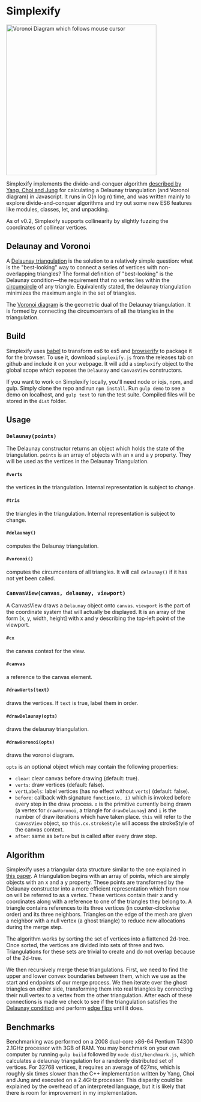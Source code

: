 Simplexify
==========

<img src='https://github.com/dylanmackenzie/simplexify/blob/master/gh-pages/animated-voronoi.gif' alt='Voronoi Diagram which follows mouse cursor' width=400 height=400 />

Simplexify implements the divide-and-conquer
algorithm [described by Yang, Choi and Jung](http://link.springer.com/article/10.1007%2Fs12541-011-0056-1)
for calculating a Delaunay triangulation (and Voronoi diagram) in Javascript. It
runs in O(n log n) time, and was written mainly to explore divide-and-conquer
algorithms and try out some new ES6 features like modules, classes, let,
and unpacking.

As of v0.2, Simplexify supports collinearity  by slightly fuzzing
the coordinates of collinear vertices.

Delaunay and Voronoi
----------------

A [Delaunay
triangulation](http://en.wikipedia.org/wiki/Delaunay_triangulation) is
the solution to a relatively simple question: what is the "best-looking"
way to connect a series of vertices with non-overlapping triangles? The
formal definition of "best-looking" is the Delaunay
condition—the requirement that no vertex lies within the
[circumcircle](http://mathworld.wolfram.com/Circumcircle.html) of any
triangle. Equivalently stated, the delaunay triangulation minimizes the
maximum angle in the set of triangles.

The [Voronoi diagram](http://en.wikipedia.org/wiki/Voronoi_diagram)
is the geometric dual of the Delaunay triangulation. It is formed by
connecting the circumcenters of all the triangles in the triangulation.

Build
-----

Simplexify uses [babel](https://babeljs.io) to transform es6 to es5 and
[browserify](http://browserify.org) to package it for the browser. To
use it, download `simplexify.js` from the releases tab on github and
include it on your webpage. It will add a `simplexify` object to
the global scope which exposes the `Delaunay` and `CanvasView`
constructors.

If you want to work on Simplexify locally, you'll need node or iojs, npm, and
gulp. Simply clone the repo and run `npm install`. Run `gulp demo` to
see a demo on localhost, and `gulp test` to run the test suite.
Compiled files will be stored in the `dist` folder.

Usage
-----

### `Delaunay(points)`

The Delaunay constructor returns an object which holds the state of the
triangulation. `points` is an array of objects with an x and a y
property. They will be used as the vertices in the Delaunay
Triangulation.

#### `#verts`
the vertices in the triangulation. Internal representation is subject to
change.

#### `#tris`
the triangles in the triangulation. Internal representation is subject to
change.

#### `#delaunay()`
computes the Delaunay triangulation.

#### `#voronoi()`
computes the circumcenters of all triangles. It will call `delaunay()`
if it has not yet been called.


### `CanvasView(canvas, delaunay, viewport)`

A CanvasView draws a `Delaunay` object onto `canvas`. `viewport` is the
part of the coordinate system that will actually be displayed. It is an
array of the form [x, y, width, height] with x and y describing the
top-left point of the viewport.

#### `#cx`
the canvas context for the view.

#### `#canvas`
a reference to the canvas element.

#### `#drawVerts(text)`
draws the vertices. If `text` is true, label them in order.

#### `#drawDelaunay(opts)`
draws the delaunay triangulation.

#### `#drawVoronoi(opts)`
draws the voronoi diagram.

`opts` is an optional object which may contain the following properties:
  - `clear`: clear canvas before drawing (default: true).
  - `verts`: draw vertices (default: false).
  - `vertLabels`: label vertices (has no effect without `verts`) (default: false).
  - `before`: callback with signature `function(o, i)` which is invoked
    before every step in the draw process. `o` is the primitive currently
    being drawn (a vertex for `drawVoronoi`, a triangle for
    `drawDelaunay`) and `i` is the number of draw iterations which have
    taken place. `this` will refer to the `CanvasView` object, so
    `this.cx.strokeStyle` will access the strokeStyle of the canvas
    context.
  - `after`: same as `before` but is called after every draw step.

Algorithm
---------

Simplexify uses a triangular data structure similar to the one explained
in [this paper](http://www.cs.berkeley.edu/~jrs/papers/triangle.pdf). A
triangulation begins with an array of points, which are simply objects
with an x and a y property. These points are transformed by the Delaunay
constructor into a more efficient representation which from now on will
be referred to as a vertex. These vertices contain their x and y
coordinates along with a reference to one of the triangles they belong
to. A triangle contains references to its three vertices (in
counter-clockwise order) and its three neighbors. Triangles on the edge
of the mesh are given a neighbor with a null vertex (a ghost triangle)
to reduce new allocations during the merge step.

The algorithm works by sorting the set of vertices into a flattened
2d-tree. Once sorted, the vertices are divided into sets of three and
two. Triangulations for these sets are trivial to create and do not
overlap because of the 2d-tree.

We then recursively merge these triangulations. First, we need to find
the upper and lower convex boundaries between them, which we use as the
start and endpoints of our merge process. We then iterate over the ghost
triangles on either side, transforming them into real triangles by
connecting their null vertex to a vertex from the other triangulation.
After each of these connections is made we check to see if the
triangulation satisfies the [Delaunay
condition](http://en.wikibooks.org/wiki/Trigonometry/For_Enthusiasts/Delaunay_triangulation#Formal_Definition)
and perform [edge
flips](http://en.wikipedia.org/wiki/Delaunay_triangulation#Visual_Delaunay_definition:_Flipping)
until it does.

Benchmarks
----------

Benchmarking was performed on a 2008 dual-core x86-64 Pentium T4300
2.1GHz processor with 3GB of RAM. You may benchmark on your own computer
by running `gulp build` followed by `node dist/benchmark.js`, which
calculates a delaunay triangulation for a randomly distributed set of
vertices. For 32768 vertices, it requires an average of 627ms, which is
roughly six times slower than the C++ implementation written by Yang,
Choi and Jung and executed on a 2.4GHz processor. This disparity could
be explained by the overhead of an interpreted language, but it is
likely that there is room for improvement in my implementation.
